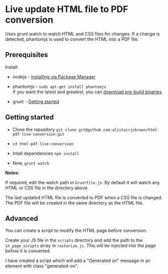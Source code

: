 # Live update HTML file to PDF conversion

Uses grunt watch to watch HTML and CSS files for changes. If a change is detected, phantomjs is used to convert the HTML into a PDF file.

## Prerequisites

Install

 * nodejs - [Installing via Package Manager](https://github.com/joyent/node/wiki/Installing-Node.js-via-package-manager)

 * phantomjs - `sudo apt-get install phantomjs`<br />
   If you want the latest and greatest, you can [download pre-build binaries](http://phantomjs.org/download.html).

 * grunt - [Getting started](http://gruntjs.com/getting-started)


## Getting started

 * Clone the repository
  `git clone git@github.com:alistairjcbrown/html-pdf-live-conversion.git`

 * `cd html-pdf-live-conversion`

 * Intall dependencies
   `npm install`

 * Now, `grunt watch`

__Notes:__ 

If required, edit the watch path in `Gruntfile.js`. By default it will watch any HTML or CSS file in the directory above.

The last updated HTML file is converted to PDF when a CSS file is changed. The PDF file will be created in the same directory as the HTML file.

## Advanced

You can create a script to modify the HTML page before conversion.

Create your JS file in the `scripts` directory and add the path to the `in_page_scripts` array in `rasterize.js`. This will be injected into the page before it is converted.

I have created a script which will add a "Generated on" message in an element with class "generated-on". 